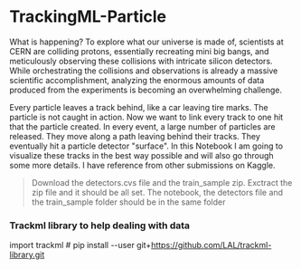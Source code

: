 # TrackingML-Particle


What is happening? To explore what our universe is made of, scientists at CERN are colliding protons,
essentially recreating mini big bangs, and meticulously observing these collisions with intricate silicon detectors.
While orchestrating the collisions and observations is already a massive scientific accomplishment, analyzing the enormous amounts of data produced from the experiments 
is becoming an overwhelming challenge.

Every particle leaves a track behind, like a car leaving tire marks. 
The particle is not caught in action. Now we want to link every track to one hit that the particle created.
In every event, a large number of particles are released. They move along a path leaving behind their tracks.
They eventually hit a particle detector "surface". In this Notebook I am going to visualize these tracks in the best way possible and will also go through some more details.
I have reference from other submissions on Kaggle.

> Download the detectors.cvs file and the train_sample zip. Exctract the zip file and it should be all set.
The notebook, the detectors file and the train_sample folder should be in the same folder


### Trackml library to help dealing with data
import trackml # pip install --user git+https://github.com/LAL/trackml-library.git
